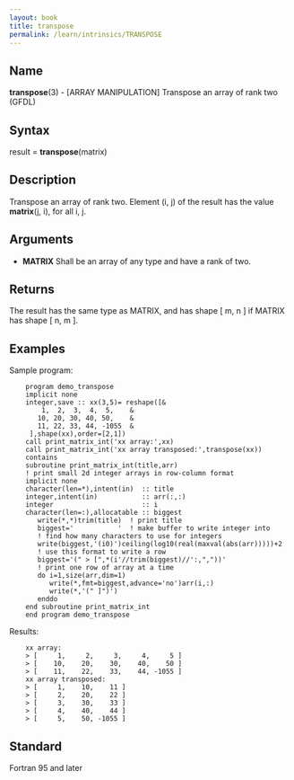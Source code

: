 ```yaml
---
layout: book
title: transpose
permalink: /learn/intrinsics/TRANSPOSE
---
```

## __Name__

__transpose__(3) - \[ARRAY MANIPULATION\] Transpose an array of rank two
(GFDL)

## __Syntax__

result = __transpose__(matrix)

## __Description__

Transpose an array of rank two. Element (i, j) of the result has the
value __matrix__(j, i), for all i, j.

## __Arguments__

  - __MATRIX__
    Shall be an array of any type and have a rank of two.

## __Returns__

The result has the same type as MATRIX, and has shape \[ m, n \] if
MATRIX has shape \[ n, m \].

## __Examples__

Sample program:

```
    program demo_transpose
    implicit none
    integer,save :: xx(3,5)= reshape([&
        1,  2,  3,  4,  5,    &
       10, 20, 30, 40, 50,    &
       11, 22, 33, 44, -1055  &
     ],shape(xx),order=[2,1])
    call print_matrix_int('xx array:',xx)
    call print_matrix_int('xx array transposed:',transpose(xx))
    contains
    subroutine print_matrix_int(title,arr)
    ! print small 2d integer arrays in row-column format
    implicit none
    character(len=*),intent(in)  :: title
    integer,intent(in)           :: arr(:,:)
    integer                      :: i
    character(len=:),allocatable :: biggest
       write(*,*)trim(title)  ! print title
       biggest='           '  ! make buffer to write integer into
       ! find how many characters to use for integers
       write(biggest,'(i0)')ceiling(log10(real(maxval(abs(arr)))))+2
       ! use this format to write a row
       biggest='(" > [",*(i'//trim(biggest)//':,","))'
       ! print one row of array at a time
       do i=1,size(arr,dim=1)
          write(*,fmt=biggest,advance='no')arr(i,:)
          write(*,'(" ]")')
       enddo
    end subroutine print_matrix_int
    end program demo_transpose
```

Results:

```
    xx array:
    > [     1,     2,     3,     4,     5 ]
    > [    10,    20,    30,    40,    50 ]
    > [    11,    22,    33,    44, -1055 ]
    xx array transposed:
    > [     1,    10,    11 ]
    > [     2,    20,    22 ]
    > [     3,    30,    33 ]
    > [     4,    40,    44 ]
    > [     5,    50, -1055 ]
```

## __Standard__

Fortran 95 and later
